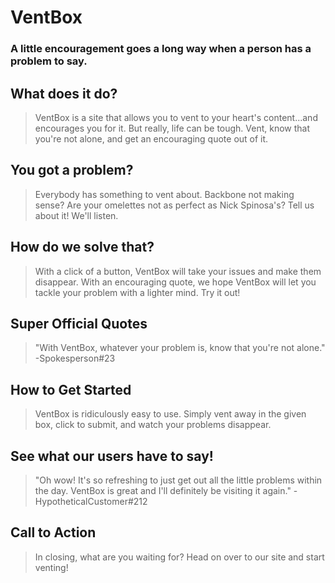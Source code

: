 # VentBox #

### A little encouragement goes a long way when a person has a problem to say. ###

## What does it do? ##
  > VentBox is a site that allows you to vent to your heart's content...and encourages you for it. But really, life can be tough. Vent, know that you're not alone, and get an encouraging quote out of it.

## You got a problem? ##
  > Everybody has something to vent about. Backbone not making sense? Are your omelettes not as perfect as Nick Spinosa's? Tell us about it! We'll listen.

## How do we solve that? ##
  > With a click of a button, VentBox will take your issues and make them disappear. With an encouraging quote, we hope VentBox will let you tackle your problem with a lighter mind. Try it out!

## Super Official Quotes ##
  > "With VentBox, whatever your problem is, know that you're not alone." -Spokesperson#23

## How to Get Started ##
  > VentBox is ridiculously easy to use. Simply vent away in the given box, click to submit, and watch your problems disappear.

## See what our users have to say! ##
  > "Oh wow! It's so refreshing to just get out all the little problems within the day. VentBox is great and I'll definitely be visiting it again." -HypotheticalCustomer#212

## Call to Action ##
  > In closing, what are you waiting for? Head on over to our site and start venting!
